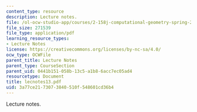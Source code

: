 ```yaml
---
content_type: resource
description: Lecture notes.
file: /ol-ocw-studio-app/courses/2-158j-computational-geometry-spring-2003/3a77ce2173073840510f548601cd36b4_lecnotes13.pdf
file_size: 271539
file_type: application/pdf
learning_resource_types:
- Lecture Notes
license: https://creativecommons.org/licenses/by-nc-sa/4.0/
ocw_type: OCWFile
parent_title: Lecture Notes
parent_type: CourseSection
parent_uid: 0441b151-058b-13c5-a1b8-6acc7ec05ad4
resourcetype: Document
title: lecnotes13.pdf
uid: 3a77ce21-7307-3840-510f-548601cd36b4
---
```

Lecture notes.